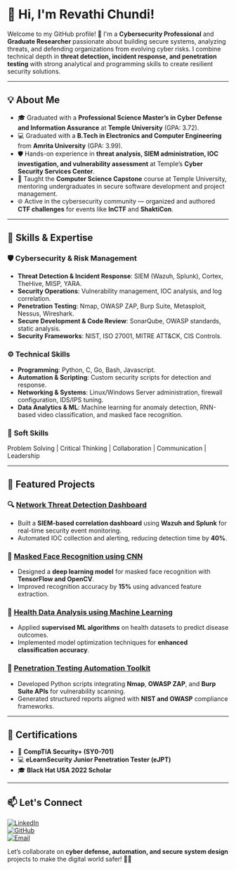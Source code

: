 # 👋 Hi, I'm Revathi Chundi!  

Welcome to my GitHub profile! 🚀 I'm a **Cybersecurity Professional** and **Graduate Researcher** passionate about building secure systems, analyzing threats, and defending organizations from evolving cyber risks. I combine technical depth in **threat detection, incident response, and penetration testing** with strong analytical and programming skills to create resilient security solutions.  

---

## 💡 About Me  

- 🎓 Graduated with a **Professional Science Master’s in Cyber Defense and Information Assurance** at **Temple University** (GPA: 3.72).  
- 💻 Graduated with a **B.Tech in Electronics and Computer Engineering** from **Amrita University** (GPA: 3.99).  
- 🛡️ Hands-on experience in **threat analysis, SIEM administration, IOC investigation, and vulnerability assessment** at Temple’s **Cyber Security Services Center**.  
- 💬 Taught the **Computer Science Capstone** course at Temple University, mentoring undergraduates in secure software development and project management.  
- 🌐 Active in the cybersecurity community — organized and authored **CTF challenges** for events like **InCTF** and **ShaktiCon**.  

---

## 🧰 Skills & Expertise  

### 🛡️ **Cybersecurity & Risk Management**  
- **Threat Detection & Incident Response**: SIEM (Wazuh, Splunk), Cortex, TheHive, MISP, YARA.  
- **Security Operations**: Vulnerability management, IOC analysis, and log correlation.  
- **Penetration Testing**: Nmap, OWASP ZAP, Burp Suite, Metasploit, Nessus, Wireshark.  
- **Secure Development & Code Review**: SonarQube, OWASP standards, static analysis.  
- **Security Frameworks**: NIST, ISO 27001, MITRE ATT&CK, CIS Controls.  

### ⚙️ **Technical Skills**  
- **Programming**: Python, C, Go, Bash, Javascript.  
- **Automation & Scripting**: Custom security scripts for detection and response.  
- **Networking & Systems**: Linux/Windows Server administration, firewall configuration, IDS/IPS tuning.  
- **Data Analytics & ML**: Machine learning for anomaly detection, RNN-based video classification, and masked face recognition.  

### 🤝 **Soft Skills**  
Problem Solving | Critical Thinking | Collaboration | Communication | Leadership  

---

## 🚀 Featured Projects  

### 🔍 [Network Threat Detection Dashboard](#)
- Built a **SIEM-based correlation dashboard** using **Wazuh and Splunk** for real-time security event monitoring.  
- Automated IOC collection and alerting, reducing detection time by **40%**.  

### 🧬 [Masked Face Recognition using CNN](#)
- Designed a **deep learning model** for masked face recognition with **TensorFlow and OpenCV**.  
- Improved recognition accuracy by **15%** using advanced feature extraction.  

### 💉 [Health Data Analysis using Machine Learning](#)
- Applied **supervised ML algorithms** on health datasets to predict disease outcomes.  
- Implemented model optimization techniques for **enhanced classification accuracy**.  

### 🔐 [Penetration Testing Automation Toolkit](#)
- Developed Python scripts integrating **Nmap**, **OWASP ZAP**, and **Burp Suite APIs** for vulnerability scanning.  
- Generated structured reports aligned with **NIST and OWASP** compliance frameworks.  

---

## 📜 Certifications  

- 🥇 **CompTIA Security+ (SY0-701)**  
- 💻 **eLearnSecurity Junior Penetration Tester (eJPT)**  
- 🎓 **Black Hat USA 2022 Scholar**

---

## 📫 Let's Connect  

[![LinkedIn](https://img.shields.io/badge/LinkedIn-0077B5?style=for-the-badge&logo=LinkedIn&logoColor=white)](https://www.linkedin.com/in/revathi-chundi)  
[![GitHub](https://img.shields.io/badge/GitHub-181717?style=for-the-badge&logo=GitHub&logoColor=white)](https://github.com/RevathiChundi)  
[![Email](https://img.shields.io/badge/Email-D14836?style=for-the-badge&logo=Gmail&logoColor=white)](mailto:revathi512954@gmail.com)  

Let’s collaborate on **cyber defense, automation, and secure system design** projects to make the digital world safer! 🔐✨  
